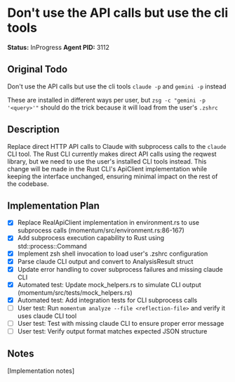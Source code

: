 # Don't use the API calls but use the cli tools
**Status:** InProgress
**Agent PID:** 3112

## Original Todo
Don't use the API calls but use the cli tools `claude -p` and `gemini -p` instead

These are installed in different ways per user, but `zsg -c "gemini -p '<query>'"` should do the trick because it will load from the user's `.zshrc`

## Description
Replace direct HTTP API calls to Claude with subprocess calls to the `claude` CLI tool. The Rust CLI currently makes direct API calls using the reqwest library, but we need to use the user's installed CLI tools instead. This change will be made in the Rust CLI's ApiClient implementation while keeping the interface unchanged, ensuring minimal impact on the rest of the codebase.

## Implementation Plan
- [x] Replace RealApiClient implementation in environment.rs to use subprocess calls (momentum/src/environment.rs:86-167)
- [x] Add subprocess execution capability to Rust using std::process::Command
- [x] Implement zsh shell invocation to load user's .zshrc configuration
- [x] Parse claude CLI output and convert to AnalysisResult struct
- [x] Update error handling to cover subprocess failures and missing claude CLI
- [x] Automated test: Update mock_helpers.rs to simulate CLI output (momentum/src/tests/mock_helpers.rs)
- [x] Automated test: Add integration tests for CLI subprocess calls
- [ ] User test: Run `momentum analyze --file <reflection-file>` and verify it uses claude CLI tool
- [ ] User test: Test with missing claude CLI to ensure proper error message
- [ ] User test: Verify output format matches expected JSON structure

## Notes
[Implementation notes]